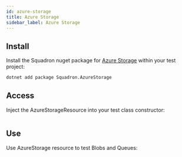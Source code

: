 ```yaml
---
id: azure-storage
title: Azure Storage
sidebar_label: Azure Storage
---
```


## Install

Install the Squadron nuget package for [Azure Storage](https://azure.microsoft.com/en-us/services/storage/) within your test project:

```bash
dotnet add package Squadron.AzureStorage
```

## Access

Inject the AzureStorageResource into your test class constructor:

```csharp

```

## Use

Use AzureStorage resource to test Blobs and Queues:

```csharp

```
